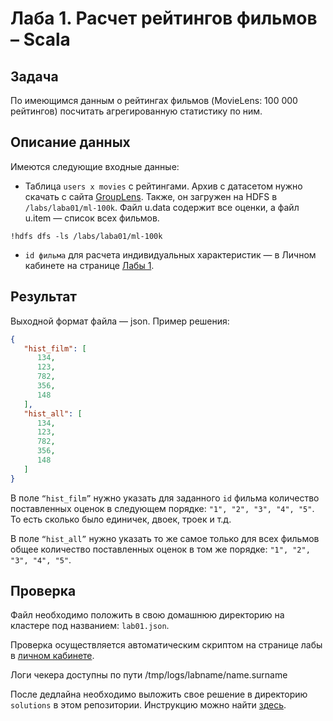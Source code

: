 # Лаба 1. Расчет рейтингов фильмов – Scala


## Задача

По имеющимся данным о рейтингах фильмов (MovieLens: 100 000 рейтингов) посчитать агрегированную статистику по ним.

## Описание данных

Имеются следующие входные данные:

* Таблица `users x movies` с рейтингами. Архив с датасетом нужно скачать с сайта [GroupLens](http://files.grouplens.org/datasets/movielens/ml-100k.zip). Также, он загружен на HDFS в `/labs/laba01/ml-100k`. Файл u.data содержит все оценки, а файл u.item — список всех фильмов.

`!hdfs dfs -ls /labs/laba01/ml-100k`

* `id фильма` для расчета индивидуальных характеристик — в Личном кабинете на странице [Лабы 1](https://lk-spark-de.newprolab.com/lab/sb1laba01).

## Результат

Выходной формат файла — json. Пример решения:

```json
{
   "hist_film": [  
      134,
      123,
      782,
      356,
      148
   ],
   "hist_all": [  
      134,
      123,
      782,
      356,
      148
   ]
}
```

В поле `“hist_film”` нужно указать для заданного `id` фильма количество поставленных оценок в следующем порядке: `"1", "2", "3", "4", "5"`. То есть сколько было единичек, двоек, троек и т.д.

В поле `“hist_all”` нужно указать то же самое только для всех фильмов общее количество поставленных оценок в том же порядке: `"1", "2", "3", "4", "5"`.

## Проверка

Файл необходимо положить в свою домашнюю директорию на кластере под названием: `lab01.json`.

Проверка осуществляется автоматическим скриптом на странице лабы в [личном кабинете](https://lk-spark-de.newprolab.com/lab/sb1laba01).

Логи чекера доступны по пути /tmp/logs/labname/name.surname

После дедлайна необходимо выложить свое решение в директорию `solutions` в этом репозитории. Инструкцию можно найти [здесь](https://github.com/newprolab/sberbank-spark-de-5/blob/main/git.md).
